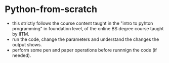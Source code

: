 # Python-from-scratch
- this strictly follows the course content taught in the "intro to pyhton programming" in foundation level, of the online BS degree course taught by IITM.
- run the code, change the parameters and understand the changes the output shows.
- perform some pen and paper operations before runnnign the code (if needed).
